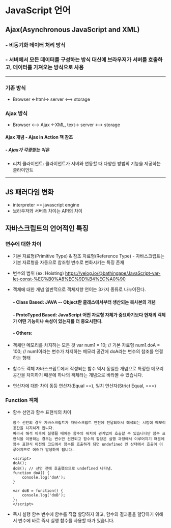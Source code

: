 # JavaScript 언어
## Ajax(Asynchronous JavaScript and XML) 
###  - 비동기화 데이터 처리 방식
 ### - 서버에서 모든 데이터를 구성하는 방식 대신에 브라우저가 서버를 호출하고, 데이터를 가져오는 방식으로 사용
 
 ---
 ### 기존 방식
 * Browser <-html-> server <--> storage
 ### Ajax 방식
 * Browser <--> Ajax <-XML, text-> server <--> storage
 #### Ajax 개념 - Ajax in Action 책 참조
 ##### - Ajax가 각광받는 이유
 * 리치 클라이언트: 클라이언트가 서버와 연동할 때 다양한 방법의 기능을 제공하는 클라이언트
 
---
## JS 패러다임 변화
* interpreter == javascript engine
* 브라우저와 서버측 차이는 API의 차이

## 자바스크립트의 언어적인 특징
### 변수에 대한 차이
* 기본 자료형(Primitive Type) & 참조 자료형(Reference Type) - 자바스크립트는 기본 자료형을 자동으로 참조형 변수로 변화시키는 특징 존재

* 변수의 범위 (ex: Hoisting)
  https://velog.io/@bathingape/JavaScript-var-let-const-%EC%B0%A8%EC%9D%B4%EC%A0%90

* 객체에 대한 개념
 일반적으로 객체지향 언어는 3가지 종류로 나누어진다.
  #### - Class Based: JAVA -- Object란 클래스에서부터 생산되는 복사본의 개념 
  #### - ProtoTyped Based: JavaScript 어떤 자료형 자체가 중요하기보다 현재의 객체가 어떤 기능이나 속성이 있는지를 더 중요시한다. 
  #### - Others: 

* 객체란 메모리를 차지하는 모든 것
  var num1 = 10; // 기본 자료형
  num1.doA = 100; // num1이라는 변수가 차지하는 메모리 공간에 doA라는 변수의 참조를 연결하는 형태

* 함수도 객체
  자바스크립트에서 작성되는 함수 역시 동일한 개념으로 특정한 메모리 공간을 차지하기 때문에 하나의 객체라는 개념으로 바라볼 수 있습니다.

* 연산자에 대한 차이
  동등 연산자(Equal ==), 일치 연산자(Strict Equal, ===)

### Function 객체
* 함수 선언과 함수 표현식의 차이
    ``` 
    함수 선언의 경우 자바스크립트가 자바스크립트 엔진에 전달되어서 해석되는 시점에 메모리 공간을 차지하게 됩니다.
    따라서 해석 이후에 실행될 때에는 함수의 위치에 관계없이 호출할 수 있습니다만 함수 표현식을 이용하는 경우는 변수만 선언되고 함수의 할당은 실행 과정에서 이루어지기 때문에 함수 표현식 이전의 코드에서 함수를 호출하게 되면 undefined 인 상태에서 호출이 이루어지므로 에러가 발생하게 됩니다. 
   
    <script>
    doA();
    doB(); // 선언 전에 호출했으므로 undefined 나타냄.
    function doA() {
        console.log('doA');
    }

    var doB = function() {
        console.log('doB');
    };
    </script>
    ```
* 즉시 실행 함수
 변수에 함수를 직접 할당하지 않고, 함수의 결과물을 할당하기 위해서 변수에 바로 즉시 실행 함수를 사용할 때가 있습니다.
 
